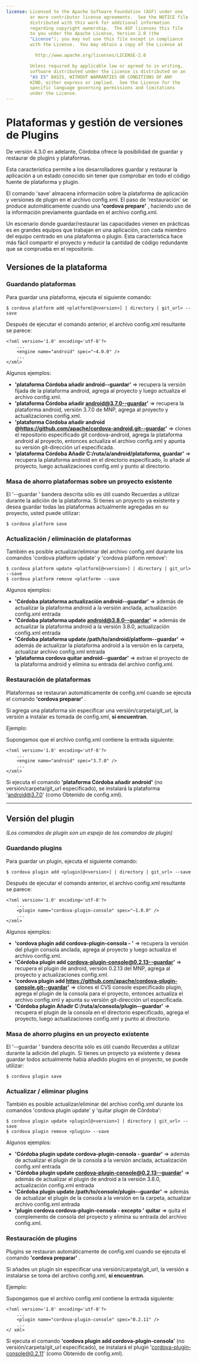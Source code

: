 ```yaml
---
license: Licensed to the Apache Software Foundation (ASF) under one
         or more contributor license agreements.  See the NOTICE file
         distributed with this work for additional information
         regarding copyright ownership.  The ASF licenses this file
         to you under the Apache License, Version 2.0 (the
         "License"); you may not use this file except in compliance
         with the License.  You may obtain a copy of the License at

           http://www.apache.org/licenses/LICENSE-2.0

         Unless required by applicable law or agreed to in writing,
         software distributed under the License is distributed on an
         "AS IS" BASIS, WITHOUT WARRANTIES OR CONDITIONS OF ANY
         KIND, either express or implied.  See the License for the
         specific language governing permissions and limitations
         under the License.
---
```


# Plataformas y gestión de versiones de Plugins

De versión 4.3.0 en adelante, Córdoba ofrece la posibilidad de guardar y restaurar de plugins y plataformas.

Esta característica permite a los desarrolladores guardar y restaurar la aplicación a un estado conocido sin tener que comprobar en todo el código fuente de plataforma y plugin.

El comando 'save' almacena información sobre la plataforma de aplicación y versiones de plugin en el archivo config.xml. El paso de 'restauración' se produce automáticamente cuando una **'cordova prepare'** , haciendo uso de la información previamente guardada en el archivo config.xml.

Un escenario donde guardar/restaurar las capacidades vienen en prácticas es en grandes equipos que trabajan en una aplicación, con cada miembro del equipo centrado en una plataforma o plugin. Esta característica hace más fácil compartir el proyecto y reducir la cantidad de código redundante que se comprueba en el repositorio.

## Versiones de la plataforma

### Guardando plataformas

Para guardar una plataforma, ejecuta el siguiente comando:

    $ cordova platform add <platform[@<version>] | directory | git_url> --save
    

Después de ejecutar el comando anterior, el archivo config.xml resultante se parece:

    <?xml version='1.0' encoding='utf-8'?>
        ...
        <engine name="android" spec="~4.0.0" />
        ...
    </xml>
    

Algunos ejemplos:

  * **'plataforma Córdoba añadir android--guardar'** => recupera la versión fijada de la plataforma android, agrega al proyecto y luego actualiza el archivo config.xml.
  * **'plataforma Córdoba añadir android@3.7.0--guardar'** => recupera la plataforma android, versión 3.7.0 de MNP, agrega al proyecto y actualizaciones config.xml.
  * **'plataforma Córdoba añadir android @https://github.com/apache/cordova-android.git--guardar'** => clones el repositorio especificado git cordova-android, agrega la plataforma android al proyecto, entonces actualiza el archivo config.xml y apunta su versión git-dirección url especificada.
  * **'plataforma Córdoba Añadir C:/ruta/a/android/plataforma, guardar'** => recupera la plataforma android en el directorio especificado, lo añade al proyecto, luego actualizaciones config.xml y punto al directorio.

### Masa de ahorro plataformas sobre un proyecto existente

El '--guardar ' bandera descrita sólo es útil cuando Recuerdas a utilizar durante la adición de la plataforma. Si tienes un proyecto ya existente y desea guardar todas las plataformas actualmente agregadas en su proyecto, usted puede utilizar:

    $ cordova platform save
    

### Actualización / eliminación de plataformas

También es posible actualizar/eliminar del archivo config.xml durante los comandos 'cordova platform update' y 'cordova platform remove':

    $ cordova platform update <platform[@<version>] | directory | git_url> --save
    $ cordova platform remove <platform> --save
    

Algunos ejemplos:

  * **'Córdoba plataforma actualización android--guardar'** => además de actualizar la plataforma android a la versión anclada, actualización config.xml entrada
  * **'Córdoba plataforma update android@3.8.0--guardar'** => además de actualizar la plataforma android a la versión 3.8.0, actualización config.xml entrada
  * **'Córdoba plataforma update /path/to/android/platform--guardar'** => además de actualizar la plataforma android a la versión en la carpeta, actualizar archivo config.xml entrada
  * **'plataforma cordova quitar android--guardar'** => extrae el proyecto de la plataforma android y elimina su entrada del archivo config.xml.

### Restauración de plataformas

Plataformas se restauran automáticamente de config.xml cuando se ejecuta el comando **'cordova preparar'** .

Si agrega una plataforma sin especificar una versión/carpeta/git_url, la versión a instalar es tomada de config.xml, **si encuentran**.

Ejemplo:

Supongamos que el archivo config.xml contiene la entrada siguiente:

    <?xml version='1.0' encoding='utf-8'?>
        ...
        <engine name="android" spec="3.7.0" />
        ...
    </xml>
    

Si ejecuta el comando **'plataforma Córdoba añadir android'** (no versión/carpeta/git_url especificado), se instalará la plataforma 'android@3.7.0' (como Obtenido de config.xml).

* * *

## Versión del plugin

*(Los comandos de plugin son un espejo de los comandos de plugin)*

### Guardando plugins

Para guardar un plugin, ejecuta el siguiente comando:

    $ cordova plugin add <plugin[@<version>] | directory | git_url> --save
    

Después de ejecutar el comando anterior, el archivo config.xml resultante se parece:

    <?xml version='1.0' encoding='utf-8'?>
        ...
        <plugin name="cordova-plugin-console" spec="~1.0.0" />
        ...
    </xml>
    

Algunos ejemplos:

  * **'cordova plugin add cordova-plugin-consola - '** => recupera la versión del plugin consola anclada, agrega al proyecto y luego actualiza el archivo config.xml.
  * **'Córdoba plugin add cordova-plugin-console@0.2.13--guardar'** => recupera el plugin de android, versión 0.2.13 del MNP, agrega al proyecto y actualizaciones config.xml.
  * **'cordova plugin add https://github.com/apache/cordova-plugin-console.git--guardar'** => clones el CVS console especificado plugin, agrega el plugin de la consola para el proyecto, entonces actualiza el archivo config.xml y apunta su versión git-dirección url especificada.
  * **'Córdoba plugin Añadir C:/ruta/a/consola/plugin--guardar'** => recupera el plugin de la consola en el directorio especificado, agrega el proyecto, luego actualizaciones config.xml y punto al directorio.

### Masa de ahorro plugins en un proyecto existente

El '--guardar ' bandera descrita sólo es útil cuando Recuerdas a utilizar durante la adición del plugin. Si tienes un proyecto ya existente y desea guardar todos actualmente había añadido plugins en el proyecto, se puede utilizar:

    $ cordova plugin save
    

### Actualizar / eliminar plugins

También es posible actualizar/eliminar del archivo config.xml durante los comandos 'cordova plugin update' y 'quitar plugin de Córdoba':

    $ cordova plugin update <plugin[@<version>] | directory | git_url> --save
    $ cordova plugin remove <plugin> --save
    

Algunos ejemplos:

  * **'Córdoba plugin update cordova-plugin-consola - guardar'** => además de actualizar el plugin de la consola a la versión anclada, actualización config.xml entrada
  * **'Córdoba plugin update cordova-plugin-console@0.2.13--guardar'** => además de actualizar el plugin de android a la versión 3.8.0, actualización config.xml entrada
  * **'Córdoba plugin update /path/to/console/plugin--guardar'** => además de actualizar el plugin de la consola a la versión en la carpeta, actualizar archivo config.xml entrada
  * **'plugin cordova cordova-plugin-consola - excepto ' quitar** => quita el complemento de consola del proyecto y elimina su entrada del archivo config.xml.

### Restauración de plugins

Plugins se restauran automáticamente de config.xml cuando se ejecuta el comando **'cordova preparar'** .

Si añades un plugin sin especificar una versión/carpeta/git_url, la versión a instalarse se toma del archivo config.xml, **si encuentran**.

Ejemplo:

Supongamos que el archivo config.xml contiene la entrada siguiente:

    <?xml version='1.0' encoding='utf-8'?>
        ...
        <plugin name="cordova-plugin-console" spec="0.2.11" />
        ...
    </ xml>
    

Si ejecuta el comando **'cordova plugin add cordova-plugin-consola'** (no versión/carpeta/git_url especificado), se instalará el plugin 'cordova-plugin-console@0.2.11' (como Obtenido de config.xml).